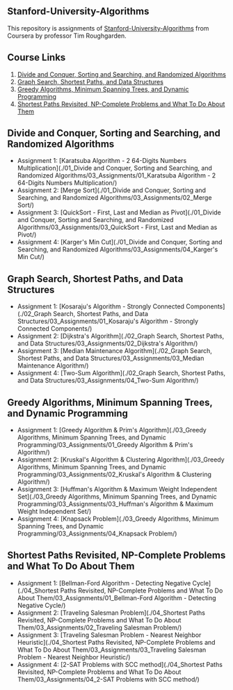 Stanford-University-Algorithms
---
This repository is assignments of [Stanford-University-Algorithms](https://www.coursera.org/specializations/algorithms) from Coursera by professor Tim Roughgarden.

Course Links
---

1. [Divide and Conquer, Sorting and Searching, and Randomized Algorithms](https://www.coursera.org/learn/algorithms-divide-conquer/home/info)
2. [Graph Search, Shortest Paths, and Data Structures](https://www.coursera.org/learn/algorithms-graphs-data-structures/home/info)
3. [Greedy Algorithms, Minimum Spanning Trees, and Dynamic Programming](https://www.coursera.org/learn/algorithms-greedy/home/info)
4. [Shortest Paths Revisited, NP-Complete Problems and What To Do About Them](https://www.coursera.org/learn/algorithms-npcomplete/home/info)
 
Divide and Conquer, Sorting and Searching, and Randomized Algorithms
---
- Assignment 1: [Karatsuba Algorithm - 2 64-Digits Numbers Multiplication](./01_Divide and Conquer, Sorting and Searching, and Randomized Algorithms/03_Assignments/01_Karatsuba Algorithm - 2 64-Digits Numbers Multiplication/)
- Assignment 2: [Merge Sort](./01_Divide and Conquer, Sorting and Searching, and Randomized Algorithms/03_Assignments/02_Merge Sort/)
- Assignment 3: [QuickSort - First, Last and Median as Pivot](./01_Divide and Conquer, Sorting and Searching, and Randomized Algorithms/03_Assignments/03_QuickSort - First, Last and Median as Pivot/)
- Assignment 4: [Karger's Min Cut](./01_Divide and Conquer, Sorting and Searching, and Randomized Algorithms/03_Assignments/04_Karger's Min Cut/)

Graph Search, Shortest Paths, and Data Structures
---
- Assignment 1: [Kosaraju's Algorithm - Strongly Connected Components](./02_Graph Search, Shortest Paths, and Data Structures/03_Assignments/01_Kosaraju's Algorithm - Strongly Connected Components/)
- Assignment 2: [Dijkstra's Algorithm](./02_Graph Search, Shortest Paths, and Data Structures/03_Assignments/02_Dijkstra's Algorithm/)
- Assignment 3: [Median Maintenance Algorithm](./02_Graph Search, Shortest Paths, and Data Structures/03_Assignments/03_Median Maintenance Algorithm/)
- Assignment 4: [Two-Sum Algorithm](./02_Graph Search, Shortest Paths, and Data Structures/03_Assignments/04_Two-Sum Algorithm/)

Greedy Algorithms, Minimum Spanning Trees, and Dynamic Programming
---
- Assignment 1: [Greedy Algorithm & Prim's Algorithm](./03_Greedy Algorithms, Minimum Spanning Trees, and Dynamic Programming/03_Assignments/01_Greedy Algorithm & Prim's Algorithm/)
- Assignment 2: [Kruskal's Algorithm & Clustering Algorithm](./03_Greedy Algorithms, Minimum Spanning Trees, and Dynamic Programming/03_Assignments/02_Kruskal's Algorithm & Clustering Algorithm/)
- Assignment 3: [Huffman's Algorithm & Maximum Weight Independent Set](./03_Greedy Algorithms, Minimum Spanning Trees, and Dynamic Programming/03_Assignments/03_Huffman's Algorithm & Maximum Weight Independent Set/)
- Assignment 4: [Knapsack Problem](./03_Greedy Algorithms, Minimum Spanning Trees, and Dynamic Programming/03_Assignments/04_Knapsack Problem/)

Shortest Paths Revisited, NP-Complete Problems and What To Do About Them
---
- Assignment 1: [Bellman-Ford Algorithm - Detecting Negative Cycle](./04_Shortest Paths Revisited, NP-Complete Problems and What To Do About Them/03_Assignments/01_Bellman-Ford Algorithm - Detecting Negative Cycle/)
- Assignment 2: [Traveling Salesman Problem](./04_Shortest Paths Revisited, NP-Complete Problems and What To Do About Them/03_Assignments/02_Traveling Salesman Problem/)
- Assignment 3: [Traveling Salesman Problem - Nearest Neighbor Heuristic](./04_Shortest Paths Revisited, NP-Complete Problems and What To Do About Them/03_Assignments/03_Traveling Salesman Problem - Nearest Neighbor Heuristic/)
- Assignment 4: [2-SAT Problems with SCC method](./04_Shortest Paths Revisited, NP-Complete Problems and What To Do About Them/03_Assignments/04_2-SAT Problems with SCC method/)